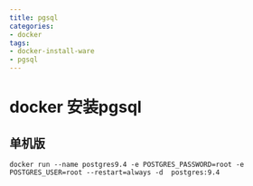 ```yaml
---
title: pgsql
categories:
- docker
tags:
- docker-install-ware
- pgsql
---
```


# docker 安装pgsql


## 单机版
```
docker run --name postgres9.4 -e POSTGRES_PASSWORD=root -e POSTGRES_USER=root --restart=always -d  postgres:9.4 
```
